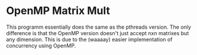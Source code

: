 # OpenMP Matrix Mult

This programm essentially does the same as the pthreads version.
The only difference is that the OpenMP version doesn't just accept nxn matrixes
but any dimension. This is due to the (waaaay) easier implementation of concurrency
using OpenMP.
